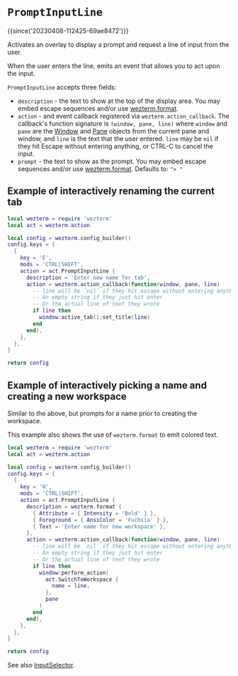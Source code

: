 # `PromptInputLine`

{{since('20230408-112425-69ae8472')}}

Activates an overlay to display a prompt and request a line of input
from the user.

When the user enters the line, emits an event that allows you to act
upon the input.

`PromptInputLine` accepts three fields:

* `description` - the text to show at the top of the display area. You may
  embed escape sequences and/or use [wezterm.format](../wezterm/format.md).
* `action` - and event callback registered via `wezterm.action_callback`.  The
  callback's function signature is `(window, pane, line)` where `window` and
  `pane` are the [Window](../window/index.md) and [Pane](../pane/index.md)
  objects from the current pane and window, and `line` is the text that the
  user entered. `line` may be `nil` if they hit Escape without entering
  anything, or CTRL-C to cancel the input.
* `prompt` - the text to show as the prompt. You may embed escape sequences
  and/or use [wezterm.format](../wezterm/format.md).  Defaults to: `"> "`

## Example of interactively renaming the current tab

```lua
local wezterm = require 'wezterm'
local act = wezterm.action

local config = wezterm.config_builder()
config.keys = {
  {
    key = 'E',
    mods = 'CTRL|SHIFT',
    action = act.PromptInputLine {
      description = 'Enter new name for tab',
      action = wezterm.action_callback(function(window, pane, line)
        -- line will be `nil` if they hit escape without entering anything
        -- An empty string if they just hit enter
        -- Or the actual line of text they wrote
        if line then
          window:active_tab():set_title(line)
        end
      end),
    },
  },
}

return config
```

## Example of interactively picking a name and creating a new workspace

Similar to the above, but prompts for a name prior to creating
the workspace.

This example also shows the use of `wezterm.format` to emit colored text.

```lua
local wezterm = require 'wezterm'
local act = wezterm.action

local config = wezterm.config_builder()
config.keys = {
  {
    key = 'N',
    mods = 'CTRL|SHIFT',
    action = act.PromptInputLine {
      description = wezterm.format {
        { Attribute = { Intensity = 'Bold' } },
        { Foreground = { AnsiColor = 'Fuchsia' } },
        { Text = 'Enter name for new workspace' },
      },
      action = wezterm.action_callback(function(window, pane, line)
        -- line will be `nil` if they hit escape without entering anything
        -- An empty string if they just hit enter
        -- Or the actual line of text they wrote
        if line then
          window:perform_action(
            act.SwitchToWorkspace {
              name = line,
            },
            pane
          )
        end
      end),
    },
  },
}

return config
```

See also [InputSelector](InputSelector.md).
